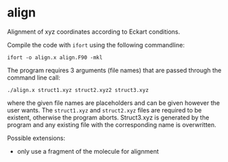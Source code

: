 # align
Alignment of xyz coordinates according to Eckart conditions.

Compile the code with `ifort` using the following commandline:
```
ifort -o align.x align.F90 -mkl
```

The program requires 3 arguments (file names) that are passed through the command line call:
```
./align.x struct1.xyz struct2.xyz2 struct3.xyz
```
where the given file names are placeholders and can be given however the user wants. The `struct1.xyz` and `struct2.xyz` files are required to be existent, otherwise the program aborts. Struct3.xyz is generated by the program and any existing file with the corresponding name is overwritten.

Possible extensions: 
- only use a fragment of the molecule for alignment
